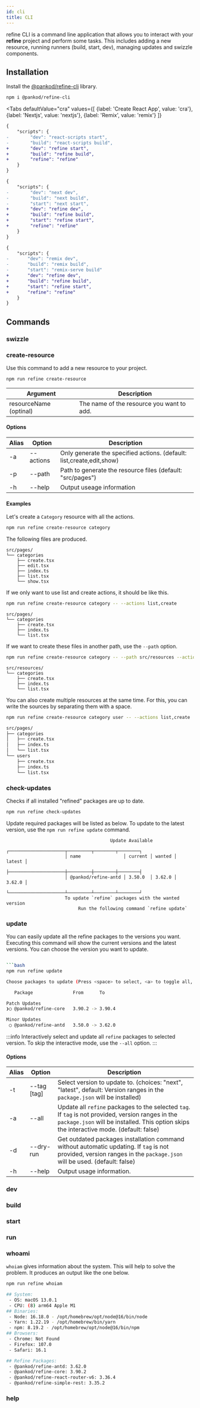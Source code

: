 ```yaml
---
id: cli
title: CLI
---
```


refine CLI is a command line application that allows you to interact with your **refine** project and perform some tasks. This includes adding a new resource, running runners (build, start, dev), managing updates and swizzle components.

## Installation

Install the [@pankod/refine-cli](https://github.com/refinedev/refine/tree/master/packages/cli) library.

```bash
npm i @pankod/refine-cli
```

<Tabs
    defaultValue="cra"
    values={[
        {label: 'Create React App', value: 'cra'},
        {label: 'Nextjs', value: 'nextjs'},
        {label: 'Remix', value: 'remix'}
    ]}
>
<TabItem value="cra">

```diff title="package.json"
{
    "scripts": {
-        "dev": "react-scripts start",
-        "build": "react-scripts build",
+        "dev": "refine start",
+        "build": "refine build",
+        "refine": "refine"
    }
}    
```
</TabItem>
<TabItem value="nextjs">

```diff title="package.json"
{
    "scripts": {
-        "dev": "next dev",
-        "build": "next build",
-        "start": "next start",
+        "dev": "refine dev",
+        "build": "refine build",
+        "start": "refine start",
+        "refine": "refine"
    }
}    
```
</TabItem>
<TabItem value="remix">

```diff title="package.json"
{
    "scripts": {
-       "dev": "remix dev",
-       "build": "remix build",
-       "start": "remix-serve build"
+       "dev": "refine dev",
+       "build": "refine build",
+       "start": "refine start",
+       "refine": "refine"
    }
}    
```
</TabItem>
</Tabs>

## Commands
### swizzle
### create-resource

Use this command to add a new resource to your project.

```bash
npm run refine create-resource
```

| Argument               | Description                               |
| ---------------------- | ----------------------------------------- |
| resourceName (optinal) | The name of the resource you want to add. |

#### Options

| Alias | Option    | Description                                                           |
| ----- | --------- | --------------------------------------------------------------------- |
| -a    | --actions | Only generate the specified actions. (default: list,create,edit,show) |
| -p    | --path    | Path to generate the resource files (default: "src/pages")            |
| -h    | --help    | Output useage information                                             |
 
#### Examples

Let's create a `Category` resource with all the actions.

```bash
npm run refine create-resource category
```
The following files are produced.

```
src/pages/
└── categories
    ├── create.tsx
    ├── edit.tsx
    ├── index.ts
    ├── list.tsx
    └── show.tsx
```

If we only want to use list and create actions, it should be like this.

```bash
npm run refine create-resource category -- --actions list,create
```

```
src/pages/
└── categories
    ├── create.tsx
    ├── index.ts
    └── list.tsx
```

If we want to create these files in another path, use the `--path` option.

```bash
npm run refine create-resource category -- --path src/resources --actions list,create
```

```
src/resources/
└── categories
    ├── create.tsx
    ├── index.ts
    └── list.tsx
```

You can also create multiple resources at the same time. For this, you can write the sources by separating them with a space.

```bash
npm run refine create-resource category user -- --actions list,create

src/pages/
├── categories
│   ├── create.tsx
│   ├── index.ts
│   └── list.tsx
└── users
    ├── create.tsx
    ├── index.ts
    └── list.tsx
```

### check-updates

Checks if all installed "refined" packages are up to date.

```bash
npm run refine check-updates
```

Update required packages will be listed as below. To update to the latest version, use the `npm run refine update` command.

```
                                       Update Available
                      ┌─────────────────────┬─────────┬────────┬────────┐
                      │ name                │ current │ wanted │ latest │
                      ├─────────────────────┼─────────┼────────┼────────┤
                      │ @pankod/refine-antd │ 3.50.0  │ 3.62.0 │ 3.62.0 │
                      └─────────────────────┴─────────┴────────┴────────┘
                      To update `refine` packages with the wanted version
                           Run the following command `refine update`
```

### update

You can easily update all the refine packages to the versions you want. Executing this command will show the current versions and the latest versions. You can choose the version you want to update.

```bash

```bash
npm run refine update 

Choose packages to update (Press <space> to select, <a> to toggle all, <i> to invert selection, and <enter> to proceed)

   Package               From      To

Patch Updates
❯◯ @pankod/refine-core   3.90.2 -> 3.90.4

Minor Updates
 ◯ @pankod/refine-antd   3.50.0 -> 3.62.0
```

:::info
Interactively select and update all `refine` packages to selected version. To skip the interactive mode, use the `--all` option.
:::

#### Options

| Alias | Option      | Description                                                                                                                                                                                    |
| ----- | ----------- | ---------------------------------------------------------------------------------------------------------------------------------------------------------------------------------------------- |
| -t    | --tag [tag] | Select version to update to. (choices: "next", "latest", default: Version ranges in the `package.json` will be installed)                                                                      |
| -a    | --all       | Update all `refine` packages to the selected `tag`. If `tag` is not provided, version ranges in the `package.json` will be installed. This option skips the interactive mode. (default: false) |
| -d    | --dry-run   | Get outdated packages installation command without automatic updating. If `tag` is not provided, version ranges in the `package.json` will be used. (default: false)                           |
| -h    | --help      | Output usage information.                                                                                                                                                                      |

### dev
### build
### start
### run
### whoami

`whoiam` gives information about the system. This will help to solve the problem. It produces an output like the one below.

```bash
npm run refine whoiam

## System:
 - OS: macOS 13.0.1
 - CPU: (8) arm64 Apple M1
## Binaries:
 - Node: 16.18.0 - /opt/homebrew/opt/node@16/bin/node
 - Yarn: 1.22.19 - /opt/homebrew/bin/yarn
 - npm: 8.19.2 - /opt/homebrew/opt/node@16/bin/npm
## Browsers:
 - Chrome: Not Found
 - Firefox: 107.0
 - Safari: 16.1

## Refine Packages:
 - @pankod/refine-antd: 3.62.0
 - @pankod/refine-core: 3.90.2
 - @pankod/refine-react-router-v6: 3.36.4
 - @pankod/refine-simple-rest: 3.35.2
```

### help